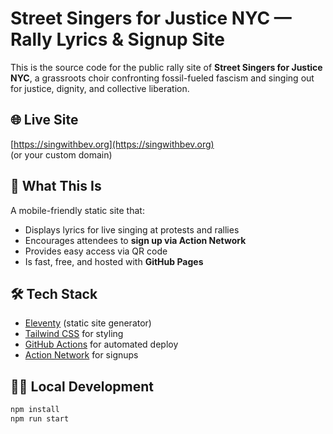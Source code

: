 # Street Singers for Justice NYC — Rally Lyrics & Signup Site

This is the source code for the public rally site of **Street Singers for Justice NYC**, a grassroots choir confronting fossil-fueled fascism and singing out for justice, dignity, and collective liberation.

## 🌐 Live Site
[https://singwithbev.org](https://singwithbev.org)  
(or your custom domain)

## 🚀 What This Is
A mobile-friendly static site that:
- Displays lyrics for live singing at protests and rallies
- Encourages attendees to **sign up via Action Network**
- Provides easy access via QR code
- Is fast, free, and hosted with **GitHub Pages**

## 🛠 Tech Stack
- [Eleventy](https://www.11ty.dev/) (static site generator)
- [Tailwind CSS](https://tailwindcss.com/) for styling
- [GitHub Actions](https://github.com/features/actions) for automated deploy
- [Action Network](https://actionnetwork.org/) for signups

## 🧑‍💻 Local Development

```bash
npm install
npm run start
